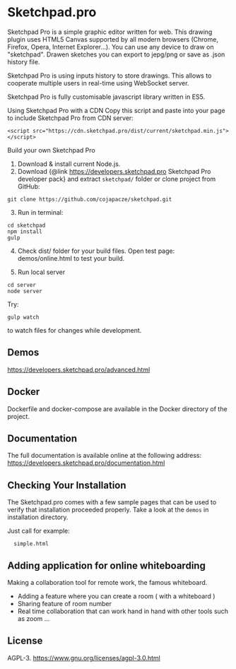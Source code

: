 Sketchpad.pro
==========

Sketchpad Pro is a simple graphic editor written for web. This drawing plugin uses HTML5 Canvas supported by all modern browsers (Chrome, Firefox, Opera, Internet Explorer...). You can use any device to draw on "sketchpad". Drawen sketches you can export to jepg/png or save as .json history file.

Sketchpad Pro is using inputs history to store drawings. This allows to cooperate multiple users in real-time using WebSocket server.

Sketchpad Pro is fully customisable javascript library written in ES5.

Using Sketchpad Pro with a CDN
Copy this script and paste into your page to include Sketchpad Pro from CDN server:
```
<script src="https://cdn.sketchpad.pro/dist/current/sketchpad.min.js"></script>
```
Build your own Sketchpad Pro
1. Download & install current Node.js.
2. Download {@link https://developers.sketchpad.pro Sketchpad Pro developer pack} and extract ``sketchpad/`` folder or clone project from GitHub:

```
git clone https://github.com/cojapacze/sketchpad.git

```

3. Run in terminal:

```
cd sketchpad
npm install
gulp
```

4. Check dist/ folder for your build files. Open test page: demos/online.html to test your build.

5. Run local server
```
cd server
node server
```

Try:

```
gulp watch
```

to watch files for changes while development.

## Demos

https://developers.sketchpad.pro/advanced.html

## Docker

Dockerfile and docker-compose are available in the Docker directory of the project.

## Documentation

The full documentation is available online at the following address:
https://developers.sketchpad.pro/documentation.html

## Checking Your Installation

The Sketchpad.pro comes with a few sample pages that can be used to verify that
installation proceeded properly. Take a look at the `demos` in installation directory.

Just call for example:
```
  simple.html
```

## Adding application for online whiteboarding
Making a collaboration tool for remote work, the famous whiteboard.

- Adding a feature where you can create a room ( with a whiteboard )
- Sharing feature of room number 
- Real time collaboration that can work hand in hand with other tools such as zoom ... 




## License
  AGPL-3.
  https://www.gnu.org/licenses/agpl-3.0.html




